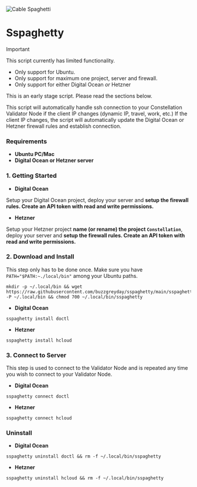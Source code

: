 ![Cable Spaghetti](https://helios-i.mashable.com/imagery/articles/05Iodbvms58ia2wLGLaBa0C/hero-image.fill.size_1248x702.v1623387584.jpg)
# Sspaghetty

> [!IMPORTANT]
> This script currently has limited functionality. 
> * Only support for Ubuntu.
> * Only support for maximum one project, server and firewall.
> * Only support for either Digital Ocean *or* Hetzner

This is an early stage script. Please read the sections below.

This script will automatically handle ssh connection to your Constellation Validator Node if the client IP changes (dynamic IP, travel, work, etc.) If the client IP changes, the script will automatically update the Digital Ocean or Hetzner firewall rules and establish connection.

### Requirements

* __**Ubuntu PC/Mac**__
* __**Digital Ocean or Hetzner server**__

### 1. Getting Started

+ **Digital Ocean**

Setup your Digital Ocean project, deploy your server and __**setup the firewall rules. Create an API token with read and write permissions.**__

+ **Hetzner**

Setup your Hetzner project __**name (or rename) the project `Constellation`**__, deploy your server and __**setup the firewall rules. Create an API token with read and write permissions.**__

### 2. Download and Install

This step only has to be done once. Make sure you have `PATH="$PATH:~./local/bin"` among your Ubuntu paths.

```
mkdir -p ~/.local/bin && wget https://raw.githubusercontent.com/buzzgreyday/sspaghetty/main/sspaghetty -P ~/.local/bin && chmod 700 ~/.local/bin/sspaghetty
```
+ **Digital Ocean**
```
sspaghetty install doctl
```
+ **Hetzner**
```
sspaghetty install hcloud
```
### 3. Connect to Server

This step is used to connect to the Validator Node and is repeated any time you wish to connect to your Validator Node.

+ **Digital Ocean**
```
sspaghetty connect doctl
```
+ **Hetzner**
```
sspaghetty connect hcloud
```
### Uninstall
+ **Digital Ocean**
```
sspaghetty uninstall doctl && rm -f ~/.local/bin/sspaghetty
```
+ **Hetzner**
```
sspaghetty uninstall hcloud && rm -f ~/.local/bin/sspaghetty
```